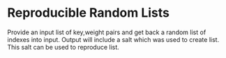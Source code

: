 Reproducible Random Lists
=========================

  Provide an input list of key,weight pairs and get back a random list of indexes into input.  Output will include a salt which was used to create list.  This salt can be used to reproduce list.
